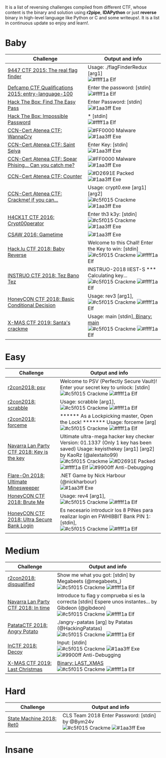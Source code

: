 It is a list of reversing challenges compiled from different CTF, whose content is the binary and solution using <b>r2pipe</b>, <b>IDAPython</b> or just <b>reverse</b> binary in high-level language like Python or C and some writeups!. It is a list in continuous update so enjoy and learn!.
# Baby
| Challenge  | Output and info|
| ----- | ------ |
| <a href="https://github.com/naivenom/reversing-list/tree/master/9447%20CTF%202015/The%20real%20flag%20finder">9447 CTF 2015: The real flag finder</a>  | Usage: ./flagFinderRedux [arg1] <br> ![#ffff1a](https://placehold.it/15/ffff1a/000000?text=+) Elf|
| <a href="https://github.com/naivenom/reversing-list/tree/master/Defcamp%20CTF%20Qualifications%202015/entry-language-100">Defcamp CTF Qualifications 2015: entry-language-100</a> | Enter the password: [stdin] <br> ![#ffff1a](https://placehold.it/15/ffff1a/000000?text=+) Elf|
| <a href="https://github.com/naivenom/reversing-list/tree/master/Hack%20The%20Box/Find%20The%20Easy%20Pass">Hack The Box: Find The Easy Pass</a> | Enter Password: [stdin] <br> ![#1aa3ff](https://placehold.it/15/1aa3ff/000000?text=+) Exe|
| <a href="https://github.com/naivenom/reversing-list/tree/master/Hack%20The%20Box/Impossible%20Password">Hack The Box: Impossible Password</a> | * [stdin] <br> ![#ffff1a](https://placehold.it/15/ffff1a/000000?text=+) Elf|
| <a href="https://github.com/naivenom/reversing-list/tree/master/Atenea%20CTF/WannaCry">CCN-Cert Atenea CTF: WannaCry</a> | ![#FF0000](https://placehold.it/15/ff0000/000000?text=+) Malware ![#1aa3ff](https://placehold.it/15/1aa3ff/000000?text=+) Exe|
| <a href="https://github.com/naivenom/reversing-list/tree/master/Atenea%20CTF/Saint%20Seiya">CCN-Cert Atenea CTF: Saint Seiya</a> | Enter Key: [stdin] <br> ![#1aa3ff](https://placehold.it/15/1aa3ff/000000?text=+) Exe |
| <a href="https://github.com/naivenom/reversing-list/tree/master/Atenea%20CTF/Spear%20Phising...%20Can%20you%20catch%20me">CCN-Cert Atenea CTF: Spear Phising... Can you catch me?</a> | ![#FF0000](https://placehold.it/15/ff0000/000000?text=+) Malware ![#1aa3ff](https://placehold.it/15/1aa3ff/000000?text=+) Exe|
| <a href="https://github.com/naivenom/reversing-list/tree/master/Atenea%20CTF/Counter">CCN-Cert Atenea CTF: Counter</a> | ![#D2691E](https://placehold.it/15/d2691e/000000?text=+) Packed ![#1aa3ff](https://placehold.it/15/1aa3ff/000000?text=+) Exe|
| <a href="https://github.com/naivenom/reversing-list/tree/master/Atenea%20CTF/Crackme-%20if%20you%20can...">CCN-Cert Atenea CTF: Crackme! if you can...</a>  | Usage: crypt0.exe [arg1] [arg2] <br>![#c5f015](https://placehold.it/15/c5f015/000000?text=+) Crackme ![#1aa3ff](https://placehold.it/15/1aa3ff/000000?text=+) Exe|
| <a href="https://github.com/naivenom/reversing-list/tree/master/H4CK1T%20CTF%202016/Crypt00perator">H4CK1T CTF 2016: Crypt00perator</a>  | Enter th3 k3y: [stdin] <br>![#c5f015](https://placehold.it/15/c5f015/000000?text=+) Crackme ![#1aa3ff](https://placehold.it/15/1aa3ff/000000?text=+) Exe|
| <a href="https://github.com/naivenom/reversing-list/tree/master/CSAW%202016/Gametime">CSAW 2016: Gametime</a>  | ![#1aa3ff](https://placehold.it/15/1aa3ff/000000?text=+) Exe|
| <a href="https://github.com/naivenom/reversing-list/tree/master/Hacklu%20CTF%202018/Baby%20Reverse">Hack.lu CTF 2018: Baby Reverse</a>  | Welcome to this Chall! Enter the Key to win: [stdin] <br>![#c5f015](https://placehold.it/15/c5f015/000000?text=+) Crackme ![#ffff1a](https://placehold.it/15/ffff1a/000000?text=+) Elf|
| <a href="https://github.com/naivenom/reversing-list/tree/master/INSTRUO%20CTF%202018/Tez%20Bano%20Tez">INSTRUO CTF 2018: Tez Bano Tez</a>  | INSTRUO-2018 IIEST-S *** Calculating key... <br>![#c5f015](https://placehold.it/15/c5f015/000000?text=+) Crackme ![#ffff1a](https://placehold.it/15/ffff1a/000000?text=+) Elf|
| <a href="https://github.com/naivenom/reversing-list/tree/master/HoneyCON%20CTF%202018/Basic%20Conditional%20Decision">HoneyCON CTF 2018: Basic Conditional Decision</a>  | Usage: rev3 [arg1], <br>![#c5f015](https://placehold.it/15/c5f015/000000?text=+) Crackme ![#ffff1a](https://placehold.it/15/ffff1a/000000?text=+) Elf|
| <a href="https://naivenom.com/ctf/X-MAS19/#santa-crackme">X-MAS CTF 2019: Santa's crackme</a>  | Usage: main [stdin],<a href="https://github.com/naivenom/reversing-list/tree/master/X-MAS%20CTF%202019"> Binary: main</a> <br>![#c5f015](https://placehold.it/15/c5f015/000000?text=+) Crackme ![#ffff1a](https://placehold.it/15/ffff1a/000000?text=+) Elf|


# Easy
| Challenge  | Output and info|
| ----- | ------ |
| <a href="https://github.com/naivenom/reversing-list/tree/master/r2con2018/psv">r2con2018: psv</a>  | Welcome to PSV (Perfectly Secure Vault)! Enter your secret key to unlock: [stdin] <br>![#c5f015](https://placehold.it/15/c5f015/000000?text=+) Crackme ![#ffff1a](https://placehold.it/15/ffff1a/000000?text=+) Elf|
| <a href="https://github.com/naivenom/reversing-list/tree/master/r2con2018/scrabble">r2con2018: scrabble</a>  | Usage: scrabble [arg1], <br>![#c5f015](https://placehold.it/15/c5f015/000000?text=+) Crackme ![#ffff1a](https://placehold.it/15/ffff1a/000000?text=+) Elf|
| <a href="https://github.com/naivenom/reversing-list/tree/master/r2con2018/forceme">r2con2018: forceme</a>  | ****** As a Lockpicking master, Open the Lock! *******  Usage: forceme [arg] <br>![#c5f015](https://placehold.it/15/c5f015/000000?text=+) Crackme ![#ffff1a](https://placehold.it/15/ffff1a/000000?text=+) Elf|
| <a href="https://github.com/naivenom/reversing-list/tree/master/Navarra%20Lan%20Party%20CTF%202018/Key%20is%20the%20key">Navarra Lan Party CTF 2018: Key is the key</a>  | Ultimate ultra-mega hacker key checker Version: 01.1337 (Only 1 key has been saved) Usage: keyisthekey [arg1] [arg2] by KaoRz (@alextaito99) <br>![#c5f015](https://placehold.it/15/c5f015/000000?text=+) Crackme ![#D2691E](https://placehold.it/15/d2691e/000000?text=+) Packed ![#ffff1a](https://placehold.it/15/ffff1a/000000?text=+) Elf ![#9900ff](https://placehold.it/15/9900ff/000000?text=+) Anti-Debugging|
| <a href="https://github.com/naivenom/reversing-list/tree/master/Flare-On%202018/Ultimate%20Minesweeper">Flare-On 2018: Ultimate Minesweeper</a>  | .NET Game by Nick Harbour (@nickharbour) <br>![#1aa3ff](https://placehold.it/15/1aa3ff/000000?text=+) Exe|
| <a href="https://github.com/naivenom/reversing-list/tree/master/HoneyCON%20CTF%202018/Brute%20Me">HoneyCON CTF 2018: Brute Me</a>  | Usage: rev4 [arg1], <br>![#c5f015](https://placehold.it/15/c5f015/000000?text=+) Crackme ![#ffff1a](https://placehold.it/15/ffff1a/000000?text=+) Elf|
| <a href="https://github.com/naivenom/reversing-list/tree/master/HoneyCON%20CTF%202018/Ultra%20Secure%20Bank%20Login">HoneyCON CTF 2018: Ultra Secure Bank Login</a>  | Es necesario introducir los 8 PINes para realizar login en FWHIBBIT Bank PIN 1: [stdin], <br>![#c5f015](https://placehold.it/15/c5f015/000000?text=+) Crackme ![#ffff1a](https://placehold.it/15/ffff1a/000000?text=+) Elf|

# Medium

| Challenge  | Output and info|
| ----- | ------ |
| <a href="https://github.com/naivenom/reversing-list/tree/master/r2con2018/disqualified">r2con2018: disqualified</a>  | Show me what you got: [stdin] by Megabeets (@megabeets_) <br>![#c5f015](https://placehold.it/15/c5f015/000000?text=+) Crackme ![#ffff1a](https://placehold.it/15/ffff1a/000000?text=+) Elf|
| <a href="https://github.com/naivenom/reversing-list/tree/master/Navarra%20Lan%20Party%20CTF%202018/In%20time">Navarra Lan Party CTF 2018: In time</a>  | Introduce tu flag y comprueba si es la correcta [stdin] Espere unos instantes... by Gibdeon (@gibdeon) <br>![#c5f015](https://placehold.it/15/c5f015/000000?text=+) Crackme ![#ffff1a](https://placehold.it/15/ffff1a/000000?text=+) Elf|
| <a href="https://github.com/naivenom/reversing-list/tree/master/PatataCTF/Angry%20Potato">PatataCTF 2018: Angry Potato</a>  | ./angry-patatas [arg] by Patatas (@HackingPatatas) <br>![#c5f015](https://placehold.it/15/c5f015/000000?text=+) Crackme ![#ffff1a](https://placehold.it/15/ffff1a/000000?text=+) Elf|
| <a href="https://github.com/naivenom/reversing-list/tree/master/InCTF%202018/Decoy">InCTF 2018: Decoy</a>  | Input: [stdin] <br>![#c5f015](https://placehold.it/15/c5f015/000000?text=+) Crackme ![#1aa3ff](https://placehold.it/15/1aa3ff/000000?text=+) Exe ![#9900ff](https://placehold.it/15/9900ff/000000?text=+) Anti-Debugging|
| <a href="https://naivenom.com/ctf/X-MAS19/#last-christmas">X-MAS CTF 2019: Last Christmas</a>  | <a href="https://github.com/naivenom/reversing-list/tree/master/X-MAS%20CTF%202019">Binary: LAST_XMAS</a> <br>![#c5f015](https://placehold.it/15/c5f015/000000?text=+) Crackme ![#ffff1a](https://placehold.it/15/ffff1a/000000?text=+) Elf|
# Hard
| Challenge  | Output and info|
| ----- | ------ |
| <a href="https://github.com/naivenom/reversing-list/tree/master/State%20machine/Ret0">State Machine 2018: Ret0</a>  |CLS Team 2018 Enter Password: [stdin] by @Bym24v<br>![#c5f015](https://placehold.it/15/c5f015/000000?text=+) Crackme ![#1aa3ff](https://placehold.it/15/1aa3ff/000000?text=+) Exe|

# Insane
